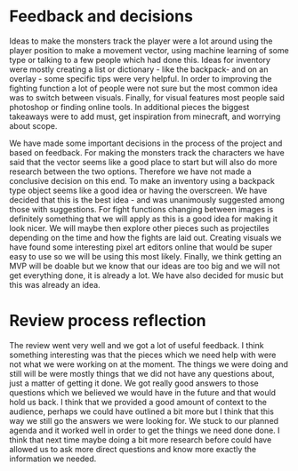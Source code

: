 # Feedback and decisions

  Ideas to make the monsters track the player were a lot around using the player position to make a movement vector, using machine learning of some type or talking to a few people which had done this. Ideas for inventory were mostly creating a list or dictionary - like the backpack- and on an overlay - some specific tips were very helpful. In order to improving the fighting function a lot of people were not sure but the most common idea was to switch between visuals. Finally, for visual features most people said photoshop or finding online tools. In additional pieces the biggest takeaways were to add must, get inspiration from minecraft, and worrying about scope.

  We have made some important decisions in the process of the project and based on feedback. For making the monsters track the characters we have said that the vector seems like a good place to start but will also do more research between the two options. Therefore we have not made a conclusive decision on this end. To make an inventory using a backpack type object seems like a good idea or having the overscreen. We have decided that this is the best idea - and was unanimously suggested among those with suggestions. For fight functions changing between images is definitely something that we will apply as this is a good idea for making it look nicer. We will maybe then explore other pieces such as projectiles depending on the time and how the fights are laid out. Creating visuals we have found some interesting pixel art editors online that would be super easy to use so we will be using this most likely. Finally, we think getting an MVP will be doable but we know that our ideas are too big and we will not get everything done, it is already a lot. We have also decided for music but this was already an idea. 

# Review process reflection 

  The review went very well and we got a lot of useful feedback. I think something interesting was that the pieces which we need help with were not what we were working on at the moment. The things we were doing and still will be were mostly things that we did not have any questions about, just a matter of getting it done. We got really good answers to those questions which we believed we would have in the future and that would hold us back. I think that we provided a good amount of context to the audience, perhaps we could have outlined a bit more but I think that this way we still go the answers we were looking for. We stuck to our planned agenda and it worked well in order to get the things we need done done. I think that next time maybe doing a bit more research before could have allowed us to ask more direct questions and know more exactly the information we needed.
